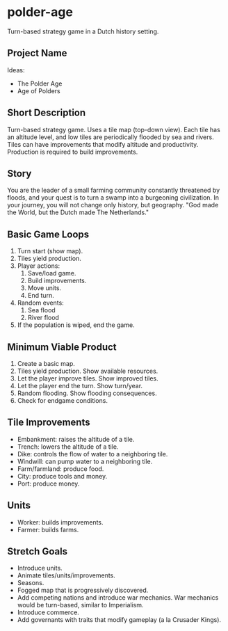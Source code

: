 # polder-age
Turn-based strategy game in a Dutch history setting.

## Project Name
Ideas:
- The Polder Age
- Age of Polders

## Short Description
Turn-based strategy game. Uses a tile map (top-down view). Each tile has an altitude level, and low tiles are periodically flooded by sea and rivers. Tiles can have improvements that modify altitude and productivity. Production is required to build improvements.

## Story
You are the leader of a small farming community constantly threatened by floods, and your quest is to turn a swamp into a burgeoning civilization. In your journey, you will not change only history, but geography. "God made the World, but the Dutch made The Netherlands."

## Basic Game Loops
1. Turn start (show map).
2. Tiles yield production.
3. Player actions:
	1. Save/load game.
	2. Build improvements.
	3. Move units.
	4. End turn.
4. Random events:
	1. Sea flood
	2. River flood
5. If the population is wiped, end the game.

## Minimum Viable Product
1. Create a basic map.
2. Tiles yield production. Show available resources.
3. Let the player improve tiles. Show improved tiles.
4. Let the player end the turn. Show turn/year.
5. Random flooding. Show flooding consequences.
6. Check for endgame conditions.

## Tile Improvements
- Embankment: raises the altitude of a tile.
- Trench: lowers the altitude of a tile.
- Dike: controls the flow of water to a neighboring tile.
- Windwill: can pump water to a neighboring tile.
- Farm/farmland: produce food.
- City: produce tools and money.
- Port: produce money.

## Units
- Worker: builds improvements.
- Farmer: builds farms.

## Stretch Goals
- Introduce units.
- Animate tiles/units/improvements.
- Seasons.
- Fogged map that is progressively discovered.
- Add competing nations and introduce war mechanics. War mechanics would be turn-based, similar to Imperialism.
- Introduce commerce.
- Add governants with traits that modify gameplay (a la Crusader Kings).
